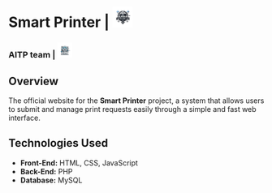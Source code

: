 # Smart Printer | <img src="logo/printer.png" alt="Smart Printer Logo" width="40">

### AITP team | <img src="logo/aitp.png" alt="AITP Logo" width="30">

## Overview  
The official website for the **Smart Printer** project, a system that allows users to submit and manage print requests easily through a simple and fast web interface.  

## Technologies Used  
- **Front-End:** HTML, CSS, JavaScript  
- **Back-End:** PHP  
- **Database:** MySQL
